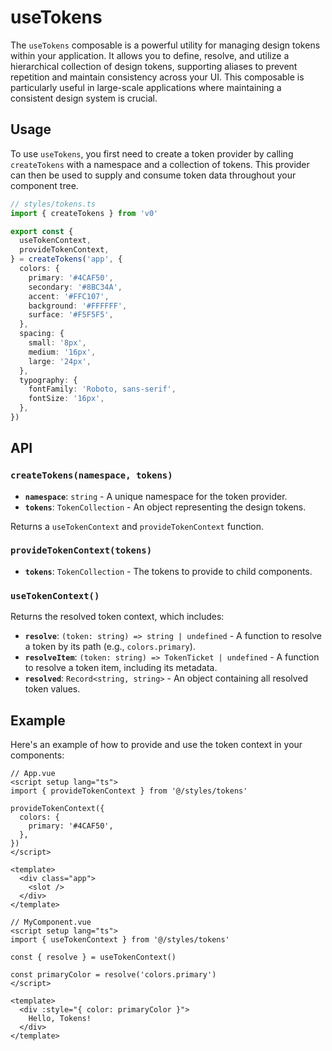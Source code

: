 # useTokens

The `useTokens` composable is a powerful utility for managing design tokens within your application. It allows you to define, resolve, and utilize a hierarchical collection of design tokens, supporting aliases to prevent repetition and maintain consistency across your UI. This composable is particularly useful in large-scale applications where maintaining a consistent design system is crucial.

## Usage

To use `useTokens`, you first need to create a token provider by calling `createTokens` with a namespace and a collection of tokens. This provider can then be used to supply and consume token data throughout your component tree.

```typescript
// styles/tokens.ts
import { createTokens } from 'v0'

export const {
  useTokenContext,
  provideTokenContext,
} = createTokens('app', {
  colors: {
    primary: '#4CAF50',
    secondary: '#8BC34A',
    accent: '#FFC107',
    background: '#FFFFFF',
    surface: '#F5F5F5',
  },
  spacing: {
    small: '8px',
    medium: '16px',
    large: '24px',
  },
  typography: {
    fontFamily: 'Roboto, sans-serif',
    fontSize: '16px',
  },
})
```

## API

### `createTokens(namespace, tokens)`

- **`namespace`**: `string` - A unique namespace for the token provider.
- **`tokens`**: `TokenCollection` - An object representing the design tokens.

Returns a `useTokenContext` and `provideTokenContext` function.

### `provideTokenContext(tokens)`

- **`tokens`**: `TokenCollection` - The tokens to provide to child components.

### `useTokenContext()`

Returns the resolved token context, which includes:

- **`resolve`**: `(token: string) => string | undefined` - A function to resolve a token by its path (e.g., `colors.primary`).
- **`resolveItem`**: `(token: string) => TokenTicket | undefined` - A function to resolve a token item, including its metadata.
- **`resolved`**: `Record<string, string>` - An object containing all resolved token values.

## Example

Here's an example of how to provide and use the token context in your components:

```vue
// App.vue
<script setup lang="ts">
import { provideTokenContext } from '@/styles/tokens'

provideTokenContext({
  colors: {
    primary: '#4CAF50',
  },
})
</script>

<template>
  <div class="app">
    <slot />
  </div>
</template>
```

```vue
// MyComponent.vue
<script setup lang="ts">
import { useTokenContext } from '@/styles/tokens'

const { resolve } = useTokenContext()

const primaryColor = resolve('colors.primary')
</script>

<template>
  <div :style="{ color: primaryColor }">
    Hello, Tokens!
  </div>
</template>
```

